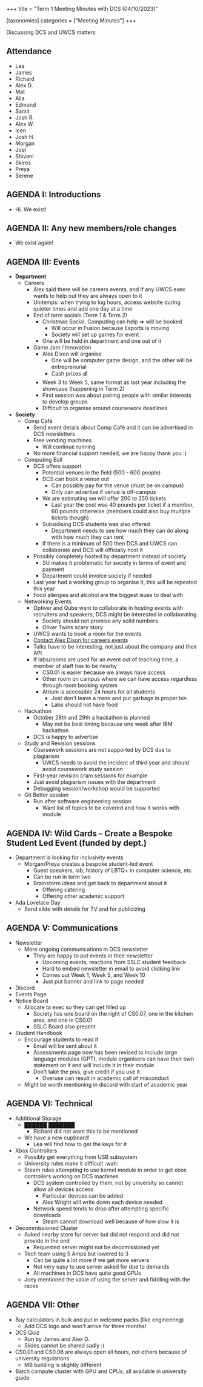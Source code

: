 +++
title = "Term 1 Meeting Minutes with DCS (04/10/2023)"

[taxonomies]
categories = ["Meeting Minutes"]
+++

Discussing DCS and UWCS matters 

<!-- more -->

## Attendance
- Lea
- James
- Richard
- Alex D.
- Mat
- Alia
- Edmund
- Samit
- Josh R.
- Alex W.
- Icen
- Josh H.
- Morgan
- Joel
- Shivani
- Skiros
- Preya
- Serene

## AGENDA I: Introductions
- Hi. We exist!
	
## AGENDA II: Any new members/role changes
- We exist again! 
	
## AGENDA III: Events
- **Department**
  - Careers
    - Alex said there will be careers events, and if any UWCS exec wants to help out they are always open to it
    - Unitemps: when trying to log hours, access website during quieter times and add one day at a time
    - End of term socials (Term 1 & Term 2)
      - Christmas Social, Computing can help ⇒ will be booked
        - Will occur in Fusion because Esports is moving
        - Society will set up games for event
      - One will be held in department and one out of it
    - Game Jam / Innovation
      - Alex Dixon will organise
        -  One will be computer game design, and the other will be entreprenurial
          - Cash prizes 💰
      - Week 3 to Week 5, same format as last year including the showcase (happening in Term 2)
      - First session was about pairing people with similar interests to develop groups
      - Difficult to organise around coursework deadlines
- **Society**
  - Comp Café
    - Send event details about Comp Café and it can be advertised in DCS newsletters
    - Free vending machines
      - Will continue running
    - No more financial support needed, we are happy thank you :)
  - Computing Ball
    - DCS offers support
      - Potential venues in the field (500 - 600 people)
      - DCS can book a venue out
        - Can possibly pay for the venue (must be on campus)
        - Only can advertise if venue is off-campus
      - We are estimating we will offer 200 to 250 tickets
        - Last year the cost was 40 pounds per ticket if a member, 60 pounds otherwise (members could also buy multiple tickets though)
      - Subsidising DCS students was also offered
        - Department needs to see how much they can do along with how much they can rent
      - If there is a minimum of 500 then DCS and UWCS can collaborate and DCS will officially host it
    - Possibly completely hosted by department instead of society
      - SU makes it problematic for society in terms of event and payment
      - Department could invoice society if needed
    - Last year had a working group to organise it, this will be repeated this year
    - Food allergies and alcohol are the biggest isues to deal with
  - Networking Events
    - Optiver and Qube want to collaborate in hosting events with recruiters and speakers, DCS might be interested in collaborating
      - Society should not promise any solid numbers
      - Oliver Twins scary story
    - UWCS wants to book a room for the events
    - C͟o͟n͟t͟a͟c͟t͟ ͟A͟l͟e͟x͟ ͟D͟i͟x͟o͟n͟ ͟f͟o͟r͟ ͟c͟a͟r͟e͟e͟r͟s͟ ͟e͟v͟e͟n͟t͟s͟
    - Talks have to be interesting, not just about the company and their API
    - If labs/rooms are used for an event out of teaching time, a member of staff has to be nearby
      - CS0.01 is easier because we always have access
      - Other room on campus where we can have access regardless through room booking system
      - Atrium is accessible 24 hours for all students
        - Just don't leave a mess and put garbage in proper bin
        - Labs should not have food
  - Hackathon
    - October 28th and 29th a hackathon is planned
      - May not be best timing because one week after IBM hackathon
    - DCS is happy to advertise
  - Study and Revision sessions
    - Coursework sessions are not supported by DCS due to plagiarism
      - UWCS needs to avoid the incident of third year and should avoid coursework study session
    - First-year revision cram sessions for example
    - Just avoid plagiarism issues with the department
    - Debugging session/workshop would be supported
  - Git Better session
    - Run after software engineering session
      - Want list of topics to be covered and how it works with module
     
## AGENDA IV: Wild Cards – Create a Bespoke Student Led Event (funded by dept.)
 - Department is looking for inclusivity events
   - Morgan/Preya creates a bespoke student-led event
     - Guest speakers, lab, history of LBTQ+ in computer science, etc
     - Can be run in term two
     - Brainstorm ideas and get back to department about it
       - Offering catering
       - Offering other academic support
 - Ada Lovelace Day
   - Send slide with details for TV and for publicizing

## AGENDA V: Communications 
- Newsletter
  - More ongoing communications in DCS newsletter
    - They are happy to put events in their newsletter
      - Upcoming events, reactions from SSLC student feedback
      - Hard to embed newsletter in email to avoid clicking link
      - Comes out Week 1, Week 5, and Week 10
      - Just put banner and link to page needed
- Discord
- Events Page
- Notice Board
  - Allocate to exec so they can get filled up
    - Society has one board on the right of CS0.07, one in the kitchen area, and one in CS0.01
    - SSLC Board also present
- Student Handbook
  - Encourage students to read it
    - Email will be sent about it
    - Assessments page now has been revised to include large language modules (GPT), module organisers can have their own statement on it and will include it in their module
    - Don't take the piss, give credit if you use it
      - Overuse can result in academic call of misconduct
  - Might be worth mentioning in discord with start of academic year
		
## AGENDA VI: Technical
- Additional Storage
  - ██████ ███████
    - Richard did not want this to be mentioned
  - We have a new cupboard!
    - Lea will find how to get the keys for it
- Xbox Controllers
  - Possibly get everything from USB subsystem
  - University rules make it difficult :wah:
  - Steam rules attempting to use kernel module in order to get xbox controllers working on DCS machines
    - DCS system controlled by them, not by university so cannot allow all devices access
      - Particular devices can be added
      - Alex Wright will write down each device needed
    - Network speed tends to drop after attempting specific downloads
      - Steam cannot download well because of how slow it is
- Decommissioned Cluster
  - Asked nearby store for server but did not respond and did not provide in the end
    - Requested server might not be decomissioned yet
  - Tech team using 5 Amps but lowered to 3
    - Can be quite a lot more if we get more servers
    - Not very easy to use server asked for due to demands
    - All machines in DCS have quite good GPUs
  - Joey mentioned the value of using the server and fiddling with the racks
    

## AGENDA VII: Other

- Buy calculators in bulk and put in welcome packs (like engineering)
  - Add DCS logo and won't arrive for three months!
- DCS Quiz
  - Run by James and Alex D.
  - Slides cannot be shared sadly :(
- CS0.01 and CS0.06 are always open all hours, not others because of university regulations
  - MB building is slightly different
- Batch compute cluster with GPU and CPUs, all available in university guide
